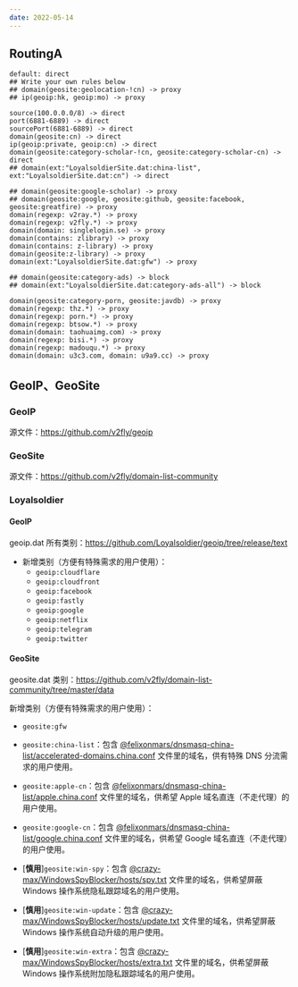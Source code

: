 ```yaml
---
date: 2022-05-14
---
```


## RoutingA

```
default: direct
## Write your own rules below
## domain(geosite:geolocation-!cn) -> proxy
## ip(geoip:hk, geoip:mo) -> proxy

source(100.0.0.0/8) -> direct
port(6881-6889) -> direct
sourcePort(6881-6889) -> direct
domain(geosite:cn) -> direct
ip(geoip:private, geoip:cn) -> direct
domain(geosite:category-scholar-!cn, geosite:category-scholar-cn) -> direct
## domain(ext:"LoyalsoldierSite.dat:china-list", ext:"LoyalsoldierSite.dat:cn") -> direct

## domain(geosite:google-scholar) -> proxy
## domain(geosite:google, geosite:github, geosite:facebook, geosite:greatfire) -> proxy
domain(regexp: v2ray.*) -> proxy
domain(regexp: v2fly.*) -> proxy
domain(domain: singlelogin.se) -> proxy
domain(contains: zlibrary) -> proxy
domain(contains: z-library) -> proxy
domain(geosite:z-library) -> proxy
domain(ext:"LoyalsoldierSite.dat:gfw") -> proxy

## domain(geosite:category-ads) -> block
## domain(ext:"LoyalsoldierSite.dat:category-ads-all") -> block

domain(geosite:category-porn, geosite:javdb) -> proxy
domain(regexp: thz.*) -> proxy
domain(regexp: porn.*) -> proxy
domain(regexp: btsow.*) -> proxy
domain(domain: taohuaimg.com) -> proxy
domain(regexp: bisi.*) -> proxy
domain(regexp: madouqu.*) -> proxy
domain(domain: u3c3.com, domain: u9a9.cc) -> proxy
```

## GeoIP、GeoSite

### GeoIP

源文件：https://github.com/v2fly/geoip

### GeoSite

源文件：https://github.com/v2fly/domain-list-community

### Loyalsoldier

#### GeoIP

geoip.dat 所有类别：https://github.com/Loyalsoldier/geoip/tree/release/text

- 新增类别（方便有特殊需求的用户使用）：
  - `geoip:cloudflare`
  - `geoip:cloudfront`
  - `geoip:facebook`
  - `geoip:fastly`
  - `geoip:google`
  - `geoip:netflix`
  - `geoip:telegram`
  - `geoip:twitter`

#### GeoSite

 geosite.dat 类别：https://github.com/v2fly/domain-list-community/tree/master/data

新增类别（方便有特殊需求的用户使用）：

- `geosite:gfw`
- `geosite:china-list`：包含 [@felixonmars/dnsmasq-china-list/accelerated-domains.china.conf](https://github.com/felixonmars/dnsmasq-china-list/blob/master/accelerated-domains.china.conf) 文件里的域名，供有特殊 DNS 分流需求的用户使用。
- `geosite:apple-cn`：包含 [@felixonmars/dnsmasq-china-list/apple.china.conf](https://github.com/felixonmars/dnsmasq-china-list/blob/master/apple.china.conf) 文件里的域名，供希望 Apple 域名直连（不走代理）的用户使用。
- `geosite:google-cn`：包含 [@felixonmars/dnsmasq-china-list/google.china.conf](https://github.com/felixonmars/dnsmasq-china-list/blob/master/google.china.conf) 文件里的域名，供希望 Google 域名直连（不走代理）的用户使用。

- [**慎用**]`geosite:win-spy`：包含 [@crazy-max/WindowsSpyBlocker/hosts/spy.txt](https://github.com/crazy-max/WindowsSpyBlocker/blob/master/data/hosts/spy.txt) 文件里的域名，供希望屏蔽 Windows 操作系统隐私跟踪域名的用户使用。
- [**慎用**]`geosite:win-update`：包含 [@crazy-max/WindowsSpyBlocker/hosts/update.txt](https://github.com/crazy-max/WindowsSpyBlocker/blob/master/data/hosts/update.txt) 文件里的域名，供希望屏蔽 Windows 操作系统自动升级的用户使用。
- [**慎用**]`geosite:win-extra`：包含 [@crazy-max/WindowsSpyBlocker/hosts/extra.txt](https://github.com/crazy-max/WindowsSpyBlocker/blob/master/data/hosts/extra.txt) 文件里的域名，供希望屏蔽 Windows 操作系统附加隐私跟踪域名的用户使用。

